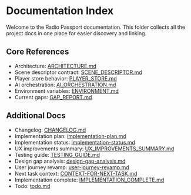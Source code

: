 # Documentation Index

Welcome to the Radio Passport documentation. This folder collects all the project docs in one place for easier discovery and linking.

## Core References
- Architecture: [ARCHITECTURE.md](./ARCHITECTURE.md)
- Scene descriptor contract: [SCENE_DESCRIPTOR.md](./SCENE_DESCRIPTOR.md)
- Player store behavior: [PLAYER_STORE.md](./PLAYER_STORE.md)
- AI orchestration: [AI_ORCHESTRATION.md](./AI_ORCHESTRATION.md)
- Environment variables: [ENVIRONMENT.md](./ENVIRONMENT.md)
- Current gaps: [GAP_REPORT.md](./GAP_REPORT.md)

## Additional Docs
- Changelog: [CHANGELOG.md](./CHANGELOG.md)
- Implementation plan: [implementation-plan.md](./implementation-plan.md)
- Implementation status: [implementation-status.md](./implementation-status.md)
- UX improvements summary: [UX_IMPROVEMENTS_SUMMARY.md](./UX_IMPROVEMENTS_SUMMARY.md)
- Testing guide: [TESTING_GUIDE.md](./TESTING_GUIDE.md)
- Design gap analysis: [design-gap-analysis.md](./design-gap-analysis.md)
- User journey revamp: [user-journey-revamp.md](./user-journey-revamp.md)
- Next task context: [CONTEXT-FOR-NEXT-TASK.md](./CONTEXT-FOR-NEXT-TASK.md)
- Implementation complete: [IMPLEMENTATION_COMPLETE.md](./IMPLEMENTATION_COMPLETE.md)
- Todo: [todo.md](./todo.md)
